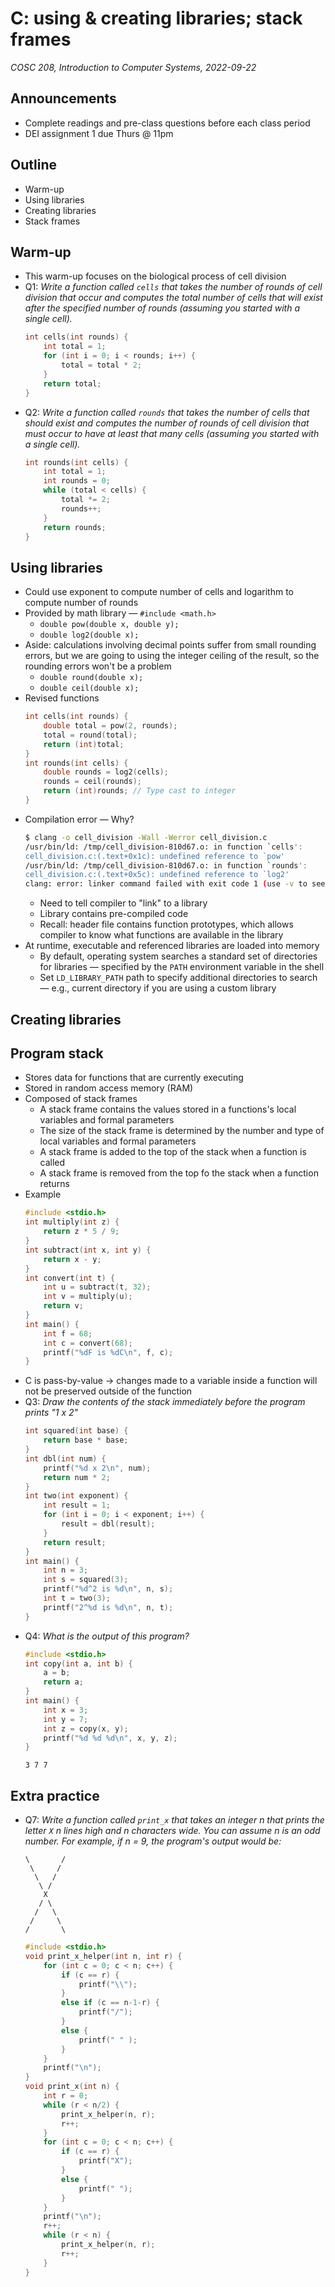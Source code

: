 # C: using & creating libraries; stack frames
_COSC 208, Introduction to Computer Systems, 2022-09-22_

## Announcements
* Complete readings and pre-class questions before each class period
* DEI assignment 1 due Thurs @ 11pm

## Outline
* Warm-up
* Using libraries
* Creating libraries
* Stack frames

## Warm-up
* This warm-up focuses on the biological process of cell division
* Q1: _Write a function called `cells` that takes the number of rounds of cell division that occur and computes the total number of cells that will exist after the specified number of rounds (assuming you started with a single cell)._
    ```C
    int cells(int rounds) {
        int total = 1;
        for (int i = 0; i < rounds; i++) {
            total = total * 2;
        }
        return total;
    }
    ```
* Q2: _Write a function called `rounds` that takes the number of cells that should exist and computes the number of rounds of cell division that must occur to have at least that many cells (assuming you started with a single cell)._
    ```C
    int rounds(int cells) {
        int total = 1;
        int rounds = 0;
        while (total < cells) {
            total *= 2;
            rounds++;
        }
        return rounds;
    }
    ```

## Using libraries
* Could use exponent to compute number of cells and logarithm to compute number of rounds
* Provided by math library — `#include <math.h>`
    * `double pow(double x, double y);`
    * `double log2(double x);`
* Aside: calculations involving decimal points suffer from small rounding errors, but we are going to using the integer ceiling of the result, so the rounding errors won't be a problem
    * `double round(double x);`
    * `double ceil(double x);`
* Revised functions
    ```C
    int cells(int rounds) {
        double total = pow(2, rounds);
        total = round(total);
        return (int)total;
    } 
    int rounds(int cells) {
        double rounds = log2(cells);
        rounds = ceil(rounds);
        return (int)rounds; // Type cast to integer
    }
    ```
* Compilation error — Why?
    ```bash
    $ clang -o cell_division -Wall -Werror cell_division.c
    /usr/bin/ld: /tmp/cell_division-810d67.o: in function `cells':
    cell_division.c:(.text+0x1c): undefined reference to `pow'
    /usr/bin/ld: /tmp/cell_division-810d67.o: in function `rounds':
    cell_division.c:(.text+0x5c): undefined reference to `log2'
    clang: error: linker command failed with exit code 1 (use -v to see invocation)
    ```
    * Need to tell compiler to "link" to a library
    * Library contains pre-compiled code
    * Recall: header file contains function prototypes, which allows compiler to know what functions are available in the library
* At runtime, executable and referenced libraries are loaded into memory
    * By default, operating system searches a standard set of directories for libraries — specified by the `PATH` environment variable in the shell
    * Set `LD_LIBRARY_PATH` path to specify additional directories to search — e.g., current directory if you are using a custom library

## Creating libraries

## Program stack
* Stores data for functions that are currently executing
* Stored in random access memory (RAM)
* Composed of stack frames
    * A stack frame contains the values stored in a functions's local variables and formal parameters
    * The size of the stack frame is determined by the number and type of local variables and formal parameters
    * A stack frame is added to the top of the stack when a function is called
    * A stack frame is removed from the top fo the stack when a function returns
* Example
    ```C
    #include <stdio.h>
    int multiply(int z) {
        return z * 5 / 9;
    }
    int subtract(int x, int y) {
        return x - y;
    }
    int convert(int t) {
        int u = subtract(t, 32);
        int v = multiply(u);
        return v;
    }
    int main() {
        int f = 68;
        int c = convert(68);
        printf("%dF is %dC\n", f, c); 
    }
    ```
* C is pass-by-value → changes made to a variable inside a function will not be preserved outside of the function
* Q3: _Draw the contents of the stack immediately before the program prints "1 x 2"_
    ```C
    int squared(int base) {
        return base * base;
    }
    int dbl(int num) {
        printf("%d x 2\n", num);
        return num * 2;   
    }
    int two(int exponent) {
        int result = 1;
        for (int i = 0; i < exponent; i++) {
            result = dbl(result);
        }
        return result;
    }
    int main() {
        int n = 3;
        int s = squared(3);
        printf("%d^2 is %d\n", n, s);
        int t = two(3);
        printf("2^%d is %d\n", n, t);
    }
    ```
* Q4: _What is the output of this program?_
    ```C
    #include <stdio.h>
    int copy(int a, int b) {
        a = b;
        return a;
    }
    int main() {
        int x = 3;
        int y = 7;
        int z = copy(x, y);
        printf("%d %d %d\n", x, y, z);
    }
    ```
    ```
    3 7 7
    ```


## Extra practice
* Q7: _Write a function called `print_x` that takes an integer n that prints the letter `X` n lines high and n characters wide. You can assume n is an odd number. For example, if n = 9, the program's output would be:_
    ```
    \       /
     \     /
      \   /
       \ /
        X
       / \
      /   \
     /     \
    /       \
    ```
    ```C
    #include <stdio.h>
    void print_x_helper(int n, int r) {
        for (int c = 0; c < n; c++) {
            if (c == r) {
                printf("\\");
            }
            else if (c == n-1-r) {
                printf("/");
            }
            else {
                printf(" " );
            }
        }
        printf("\n");
    }
    void print_x(int n) {
        int r = 0;
        while (r < n/2) {
            print_x_helper(n, r);
            r++;
        }
        for (int c = 0; c < n; c++) {
            if (c == r) {
                printf("X");
            }
            else {
                printf(" ");
            }
        }
        printf("\n");
        r++;
        while (r < n) {
            print_x_helper(n, r);
            r++;
        }
    }
    ```